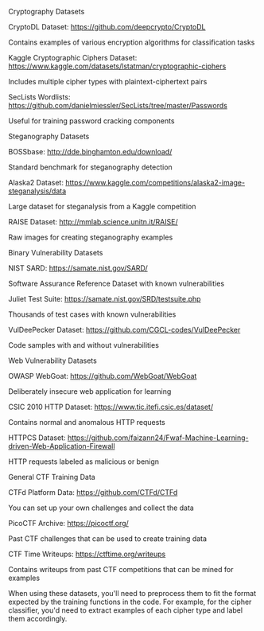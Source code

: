 Cryptography Datasets

CryptoDL Dataset: https://github.com/deepcrypto/CryptoDL

Contains examples of various encryption algorithms for classification tasks


Kaggle Cryptographic Ciphers Dataset: https://www.kaggle.com/datasets/lstatman/cryptographic-ciphers

Includes multiple cipher types with plaintext-ciphertext pairs


SecLists Wordlists: https://github.com/danielmiessler/SecLists/tree/master/Passwords

Useful for training password cracking components



Steganography Datasets

BOSSbase: http://dde.binghamton.edu/download/

Standard benchmark for steganography detection


Alaska2 Dataset: https://www.kaggle.com/competitions/alaska2-image-steganalysis/data

Large dataset for steganalysis from a Kaggle competition


RAISE Dataset: http://mmlab.science.unitn.it/RAISE/

Raw images for creating steganography examples



Binary Vulnerability Datasets

NIST SARD: https://samate.nist.gov/SARD/

Software Assurance Reference Dataset with known vulnerabilities


Juliet Test Suite: https://samate.nist.gov/SRD/testsuite.php

Thousands of test cases with known vulnerabilities


VulDeePecker Dataset: https://github.com/CGCL-codes/VulDeePecker

Code samples with and without vulnerabilities



Web Vulnerability Datasets

OWASP WebGoat: https://github.com/WebGoat/WebGoat

Deliberately insecure web application for learning


CSIC 2010 HTTP Dataset: https://www.tic.itefi.csic.es/dataset/

Contains normal and anomalous HTTP requests


HTTPCS Dataset: https://github.com/faizann24/Fwaf-Machine-Learning-driven-Web-Application-Firewall

HTTP requests labeled as malicious or benign



General CTF Training Data

CTFd Platform Data: https://github.com/CTFd/CTFd

You can set up your own challenges and collect the data


PicoCTF Archive: https://picoctf.org/

Past CTF challenges that can be used to create training data


CTF Time Writeups: https://ctftime.org/writeups

Contains writeups from past CTF competitions that can be mined for examples



When using these datasets, you'll need to preprocess them to fit the format expected by the training functions in the code. For example, for the cipher classifier, you'd need to extract examples of each cipher type and label them accordingly.

